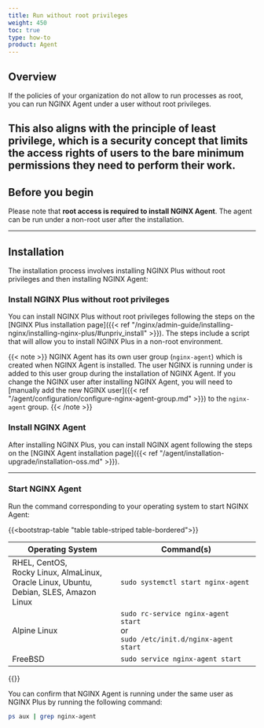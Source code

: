 ```yaml
---
title: Run without root privileges
weight: 450
toc: true
type: how-to
product: Agent
---
```


## Overview

If the policies of your organization do not allow to run processes as root, you can run NGINX Agent under a user without root privileges.

This also aligns with the principle of least privilege, which is a security concept that limits the access rights of users to the bare minimum permissions they need to perform their work.
---

## Before you begin

Please note that **root access is required to install NGINX Agent**. The agent can be run under a non-root user after the installation.

---

## Installation

The installation process involves installing NGINX Plus without root privileges and then installing NGINX Agent:

### Install NGINX Plus without root privileges

You can install NGINX Plus without root privileges following the steps on the [NGINX Plus installation page]({{< ref "/nginx/admin-guide/installing-nginx/installing-nginx-plus/#unpriv_install" >}}). The steps include a script that will allow you to install NGINX Plus in a non-root environment.

{{< note >}}
NGINX Agent has its own user group (`nginx-agent`) which is created when NGINX Agent is installed. The user NGINX is running under is added to this user group during the installation of NGINX Agent. If you change the NGINX user after installing NGINX Agent, you will need to [manually add the new NGINX user]({{< ref "/agent/configuration/configure-nginx-agent-group.md" >}}) to the `nginx-agent` group.
{{< /note >}}

### Install NGINX Agent

After installing NGINX Plus, you can install NGINX agent following the steps on the [NGINX Agent installation page]({{< ref "/agent/installation-upgrade/installation-oss.md" >}}).

---

### Start NGINX Agent

Run the command corresponding to your operating system to start NGINX Agent:

{{<bootstrap-table "table table-striped table-bordered">}}

| Operating System                                      | Command(s)                                      |
|------------------------------------------------------|------------------------------------------------|
| RHEL, CentOS,<br>Rocky Linux, AlmaLinux,<br>Oracle Linux, Ubuntu,<br>Debian, SLES, Amazon Linux | ```sudo systemctl start nginx-agent``` |
| Alpine Linux                                        | ```sudo rc-service nginx-agent start```<br>or<br>```sudo /etc/init.d/nginx-agent start``` |
| FreeBSD                                             | ```sudo service nginx-agent start``` |

{{</bootstrap-table>}}

You can confirm that NGINX Agent is running under the same user as NGINX Plus by running the following command:

   ```bash
   ps aux | grep nginx-agent
   ```
